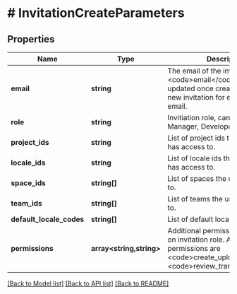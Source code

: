 # # InvitationCreateParameters

## Properties

Name | Type | Description | Notes
------------ | ------------- | ------------- | -------------
**email** | **string** | The email of the invited user. The &lt;code&gt;email&lt;/code&gt; can not be updated once created. Create a new invitation for each unique email. | [optional] 
**role** | **string** | Invitiation role, can be any of Manager, Developer, Translator. | [optional] 
**project_ids** | **string** | List of project ids the invited user has access to. | [optional] 
**locale_ids** | **string** | List of locale ids the invited user has access to. | [optional] 
**space_ids** | **string[]** | List of spaces the user is assigned to. | [optional] 
**team_ids** | **string[]** | List of teams the user is assigned to. | [optional] 
**default_locale_codes** | **string[]** | List of default locales for the user. | [optional] 
**permissions** | **array&lt;string,string&gt;** | Additional permissions depending on invitation role. Available permissions are &lt;code&gt;create_upload&lt;/code&gt; and &lt;code&gt;review_translations&lt;/code&gt; | [optional] 

[[Back to Model list]](../../README.md#documentation-for-models) [[Back to API list]](../../README.md#documentation-for-api-endpoints) [[Back to README]](../../README.md)


